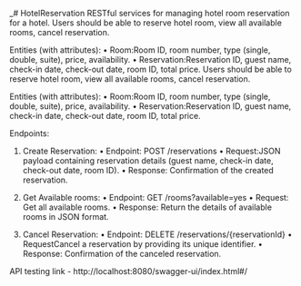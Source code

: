 _# HotelReservation
RESTful services for managing hotel room reservation for a hotel. Users should be able to reserve hotel room, view all available rooms, cancel reservation.

Entities (with attributes):
•	Room:Room ID, room number, type (single, double, suite), price, availability.
•	Reservation:Reservation ID, guest name, check-in date, check-out date, room ID, total price.
Users should be able to reserve hotel room, view all available rooms, cancel reservation.

Entities (with attributes):
•	Room:Room ID, room number, type (single, double, suite), price, availability.
•	Reservation:Reservation ID, guest name, check-in date, check-out date, room ID, total price.

Endpoints:
1.	Create Reservation:
•	Endpoint: POST /reservations
•	Request:JSON payload containing reservation details (guest name, check-in date, check-out date, room ID).
•	Response: Confirmation of the created reservation.

2.	Get Available rooms:
•	Endpoint: GET /rooms?available=yes
•	Request: Get all available rooms.
•	Response: Return the details of available rooms in JSON format.

3.	Cancel Reservation:
•	Endpoint: DELETE /reservations/{reservationId}
•	RequestCancel a reservation by providing its unique identifier.
•	Response: Confirmation of the canceled reservation.

API testing link -  http://localhost:8080/swagger-ui/index.html#/
